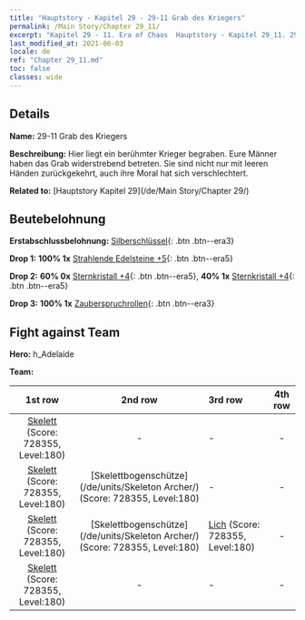 ```yaml
---
title: "Hauptstory - Kapitel 29 - 29-11 Grab des Kriegers"
permalink: /Main Story/Chapter 29_11/
excerpt: "Kapitel 29 - 11. Era of Chaos  Hauptstory - Kapitel 29_11. 29-11 Grab des Kriegers"
last_modified_at: 2021-06-03
locale: de
ref: "Chapter 29_11.md"
toc: false
classes: wide
---
```


## Details

 **Name:** 29-11 Grab des Kriegers

 **Beschreibung:** Hier liegt ein berühmter Krieger begraben. Eure Männer haben das Grab widerstrebend betreten. Sie sind nicht nur mit leeren Händen zurückgekehrt, auch ihre Moral hat sich verschlechtert.

 **Related to:** [Hauptstory Kapitel 29](/de/Main Story/Chapter 29/)

## Beutebelohnung

 **Erstabschlussbelohnung:** [Silberschlüssel](/ItemsDE/con_693/){: .btn .btn--era3}

 **Drop 1:** **100% 1x** [Strahlende Edelsteine +5](/ItemsDE/mat_100/){: .btn .btn--era5}

 **Drop 2:** **60% 0x** [Sternkristall +4](/ItemsDE/mat_94/){: .btn .btn--era5}, **40% 1x** [Sternkristall +4](/ItemsDE/mat_94/){: .btn .btn--era5}

 **Drop 3:** **100% 1x** [Zauberspruchrollen](/ItemsDE/con_694/){: .btn .btn--era3}


## Fight against Team
 **Hero:** h_Adelaide

 **Team:**


  | 1st row | 2nd row | 3rd row | 4th row |
  |:----:|:----:|:----|:----:|
  | [Skelett](/de/units/Skeleton/) (Score: 728355, Level:180)  | - | - | - |
  | [Skelett](/de/units/Skeleton/) (Score: 728355, Level:180)  | [Skelettbogenschütze](/de/units/Skeleton Archer/) (Score: 728355, Level:180)  | - | - |
  | [Skelett](/de/units/Skeleton/) (Score: 728355, Level:180)  | [Skelettbogenschütze](/de/units/Skeleton Archer/) (Score: 728355, Level:180)  | [Lich](/de/units/Lich/) (Score: 728355, Level:180)  | - |
  | [Skelett](/de/units/Skeleton/) (Score: 728355, Level:180)  | - | - | - |


